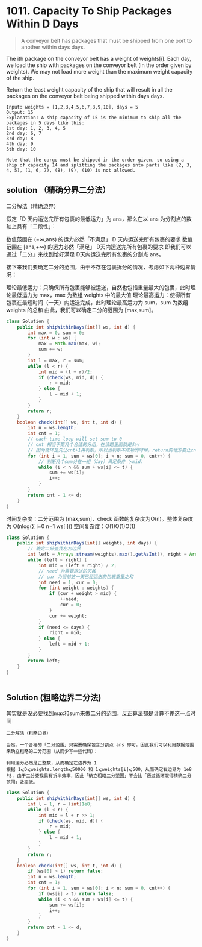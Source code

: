 # 1011. Capacity To Ship Packages Within D Days

>A conveyor belt has packages that must be shipped from one port to another within days days.

The ith package on the conveyor belt has a weight of weights[i]. Each day, we load the ship with packages on the conveyor belt (in the order given by weights). We may not load more weight than the maximum weight capacity of the ship.

Return the least weight capacity of the ship that will result in all the packages on the conveyor belt being shipped within days days.

```
Input: weights = [1,2,3,4,5,6,7,8,9,10], days = 5
Output: 15
Explanation: A ship capacity of 15 is the minimum to ship all the packages in 5 days like this:
1st day: 1, 2, 3, 4, 5
2nd day: 6, 7
3rd day: 8
4th day: 9
5th day: 10

Note that the cargo must be shipped in the order given, so using a ship of capacity 14 and splitting the packages into parts like (2, 3, 4, 5), (1, 6, 7), (8), (9), (10) is not allowed.
```
## solution （精确分界二分法）
二分解法（精确边界）

假定「D 天内运送完所有包裹的最低运力」为 ans，那么在以 ans 为分割点的数轴上具有「二段性」：

数值范围在 (−∞,ans) 的运力必然「不满足」 D 天内运送完所有包裹的要求
数值范围在 [ans,+∞) 的运力必然「满足」 D天内运送完所有包裹的要求
即我们可以通过「二分」来找到恰好满足 D天内运送完所有包裹的分割点 ans。

接下来我们要确定二分的范围，由于不存在包裹拆分的情况，考虑如下两种边界情况：

理论最低运力：只确保所有包裹能够被运送，自然也包括重量最大的包裹，此时理论最低运力为 max，max 为数组 weights 中的最大值
理论最高运力：使得所有包裹在最短时间（一天）内运送完成，此时理论最高运力为 sum，sum 为数组 weights 的总和
由此，我们可以确定二分的范围为 [max,sum]。
```java
class Solution {
    public int shipWithinDays(int[] ws, int d) {
        int max = 0, sum = 0;
        for (int w : ws) {
            max = Math.max(max, w);
            sum += w;
        }
        int l = max, r = sum;
        while (l < r) {
            int mid = (l + r)/2;
            if (check(ws, mid, d)) {
                r = mid;
            } else {
                l = mid + 1;
            }
        }
        return r;
    }
    boolean check(int[] ws, int t, int d) {
        int n = ws.length;
        int cnt = 1;
        // each time loop will set sum to 0
        // cnt 相当于第几个合适的分组，在该题里面就是day
        // 因为循环是先让cnt+1再判断，所以当判断不成功的时候，return的地方要让cnt-1
        for (int i = 1, sum = ws[0]; i < n; sum = 0, cnt++) {
            // 判断几个sum分在一组（day）满足条件（<mid）
            while (i < n && sum + ws[i] <= t) {
                sum += ws[i];
                i++;
            }
        }
        return cnt - 1 <= d;
    }
}
```
时间复杂度：二分范围为 [max,sum]，check 函数的复杂度为O(n)。整体复杂度为 O(nlog(∑ i=0 n−1 ws[i]))
空间复杂度：O(1)O(1)O(1)



```java
class Solution {
    public int shipWithinDays(int[] weights, int days) {
        // 确定二分查找左右边界
        int left = Arrays.stream(weights).max().getAsInt(), right = Arrays.stream(weights).sum();
        while (left < right) {
            int mid = (left + right) / 2;
            // need 为需要运送的天数
            // cur 为当前这一天已经运送的包裹重量之和
            int need = 1, cur = 0;
            for (int weight : weights) {
                if (cur + weight > mid) {
                    ++need;
                    cur = 0;
                }
                cur += weight;
            }
            if (need <= days) {
                right = mid;
            } else {
                left = mid + 1;
            }
        }
        return left;
    }
}



```

## Solution (粗略边界二分法)
其实就是没必要找到max和sum来做二分的范围，反正算法都是计算不差这一点时间
```
二分解法（粗略边界）

当然，一个合格的「二分范围」只需要确保包含分割点 ans 即可。因此我们可以利用数据范围来确立粗略的二分范围（从而少写一些代码）：

利用运力必然是正整数，从而确定左边界为 1
根据 1⩽D⩽weights.length⩽50000 和 1⩽weights[i]⩽500，从而确定右边界为 1e8
PS. 由于二分查找具有折半效率，因此「确立粗略二分范围」不会比「通过循环取得精确二分范围」效率低。

```
```java
class Solution {
    public int shipWithinDays(int[] ws, int d) {
        int l = 1, r = (int)1e8;
        while (l < r) {
            int mid = l + r >> 1;
            if (check(ws, mid, d)) {
                r = mid;
            } else {
                l = mid + 1;
            }
        }
        return r;
    }
    boolean check(int[] ws, int t, int d) {
        if (ws[0] > t) return false;
        int n = ws.length;
        int cnt = 1;
        for (int i = 1, sum = ws[0]; i < n; sum = 0, cnt++) {
            if (ws[i] > t) return false;
            while (i < n && sum + ws[i] <= t) {
                sum += ws[i];
                i++;
            }
        }
        return cnt - 1 <= d;
    }
}

```